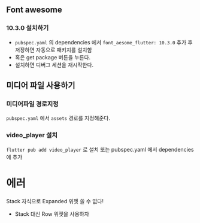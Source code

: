
## Font awesome

### 10.3.0 설치하기 

- `pubspec.yaml` 의 dependencies 에서 `font_aesome_flutter: 10.3.0` 추가 후 저장하면 자동으로 패키지를 설치함
- 혹은 get package 버튼을 누른다.
- 설치하면 디버그 세션을 재시작한다.


## 미디어 파일 사용하기
### 미디어파일 경로지정

`pubspec.yaml` 에서 `assets` 경로를 지정해준다.

### video_player 설치

`flutter pub add video_player` 로 설치
또는 pubspec.yaml 에서 dependencies 에 추가



# 에러

Stack 자식으로 Expanded 위젯 쓸 수 없다!
- Stack 대신 Row 위젯을 사용하자